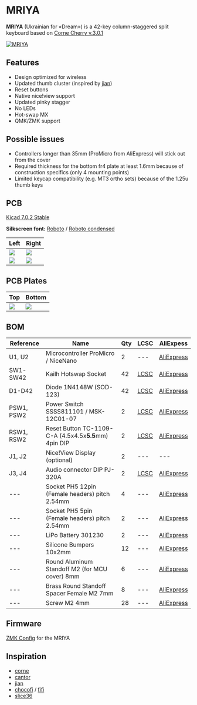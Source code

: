 # MRIYA
**MRIYA** (Ukrainian for «Dream») is a 42-key column-staggered split keyboard based on [Corne Cherry v.3.0.1](https://github.com/foostan/crkbd)

[![MRIYA](https://github.com/themaxbang/MRIYA/blob/main/pictures/mriya.jpeg)](https://github.com/themaxbang/MRIYA/blob/main/pictures/mriya.jpeg)

## Features
- Design optimized for wireless
- Updated thumb cluster (inspired by [jian](https://github.com/KGOH/Jian-Info))
- Reset buttons
- Native nice!view support
- Updated pinky stagger
- No LEDs
- Hot-swap MX
- QMK/ZMK support

## Possible issues
- Controllers longer than 35mm (ProMicro from AliExpress) will stick out from the cover
- Required thickness for the bottom fr4 plate at least 1.6mm because of construction specifics (only 4 mounting points)
- Limited keycap compatibility (e.g. MT3 ortho sets) because of the 1.25u thumb keys

## PCB
[Kicad 7.0.2 Stable](https://www.kicad.org/)

**Silkscreen font:** [Roboto](https://fonts.google.com/specimen/Roboto) / [Roboto condensed](https://fonts.google.com/specimen/Roboto+Condensed)

 Left | Right    
 ---- | -----  
![](https://github.com/themaxbang/MRIYA/blob/main/renders/mriya-pcb-left-top.jpeg)|![](https://github.com/themaxbang/MRIYA/blob/main/renders/mriya-pcb-right-top.jpeg)     
![](https://github.com/themaxbang/MRIYA/blob/main/renders/mriya-pcb-left-bottom.jpeg)|![](https://github.com/themaxbang/MRIYA/blob/main/renders/mriya-pcb-right-bottom.jpeg)   

## PCB Plates
Top | Bottom    
 ---- | -----  
![](https://github.com/themaxbang/MRIYA/blob/main/renders/mriya-top-plate.png)|![](https://github.com/themaxbang/MRIYA/blob/main/renders/mriya-bottom-plate.jpeg)   

## BOM
Reference|Name|Qty|LCSC|AliExpess
 ------- | ------- | ------- | ------- | ------- 
U1, U2 | Microcontroller ProMicro / NiceNano | 2 | --- | [AliExpress](https://aliexpress.ru/item/1005004242820623.html?sku_id=12000028500661497&spm=a2g2w.productlist.search_results.17.53474aa6zfoJcj)
SW1-SW42 | Kailh Hotswap Socket | 42 | [LCSC](https://www.lcsc.com/product-detail/Mechanical-Keyboard-Shaft_span-style-background-color-ff0-Kailh-span-CPG151101S11-16_C5156480.html) | [AliExpress](https://aliexpress.ru/item/1005003873653184.html?spm=a2g2w.orderdetail.0.0.3e484aa6uTmLrs&sku_id=12000027366664601)
D1-D42 | Diode 1N4148W (SOD-123) | 42 | [LCSC](https://www.lcsc.com/product-detail/Diodes-General-Purpose_RealChip-1N4148W_C5443965.html) | [AliExpress](https://aliexpress.ru/item/32354597825.html?sku_id=58815690427&spm=a2g2w.productlist.search_results.0.18174aa6pNF4Nj)
PSW1, PSW2 | Power Switch SSSS811101 / MSK-12C01-07 | 2 | [LCSC](https://www.lcsc.com/product-detail/Slide-Switches_ALPSALPINE-SSSS811101_C109335.html) | [AliExpress](https://aliexpress.ru/item/1005002925147725.html?spm=a2g2w.orderdetail.0.0.398b4aa6ZWxzok&sku_id=12000022829402177)
RSW1, RSW2 | Reset Button TC-1109-C-A (4.5x4.5x**5.5**mm) 4pin DIP | 2 | [LCSC](https://www.lcsc.com/product-detail/Tactile-Switches_XKB-Connectivity-TC-1109-C-A_C561500.html) | [AliExpress](https://aliexpress.ru/item/1005001629344310.html?spm=a2g2w.orderdetail.0.0.71e54aa6nRE0h1&sku_id=12000016890022339)
J1, J2 | Nice!View Display (optional) | 2 | --- | ---
J3, J4 | Audio connector DIP PJ-320A | 2 | [LCSC](https://www.lcsc.com/product-detail/Audio-Connectors_XKB-Connectivity-PJ-320A_C2884926.html) | [AliExpress](https://aliexpress.ru/item/4000661212458.html?sku_id=10000005518588253&spm=a2g2w.productlist.search_results.3.61834aa6M9b3i4)
--- | Socket PH5 12pin (Female headers) pitch 2.54mm | 4 | --- | [AliExpress](https://aliexpress.ru/item/1005004122312694.html?spm=a2g2w.orderdetail.0.0.59fe4aa6jnSjne&sku_id=12000028109287707)
--- | Socket PH5 5pin (Female headers) pitch 2.54mm | 2 | --- | [AliExpress](https://aliexpress.ru/item/1005004122312694.html?spm=a2g2w.orderdetail.0.0.59fe4aa6jnSjne&sku_id=12000028109287701)
--- | LiPo Battery 301230 | 2 | --- | [AliExpress](https://aliexpress.ru/item/1005003764406289.html?sku_id=12000027086236055&spm=a2g2w.productlist.search_results.17.7f8b4aa6Hk7fEC)
--- | Silicone Bumpers 10x2mm | 12 | --- | [AliExpress](https://aliexpress.ru/item/4001226492679.html?sku_id=12000027495928162)
--- | Round Aluminum Standoff M2 (for MCU cover) 8mm | 6 | --- | [AliExpress](https://aliexpress.ru/item/1005001584480996.html?sku_id=12000016689546527)
--- | Brass Round Standoff Spacer Female M2 7mm | 8 | --- | [AliExpress](https://aliexpress.ru/item/1005003106030065.html?spm=a2g2w.cart.cart_split.119.4c8a4aa66vA5U0&sku_id=12000024119315245)
--- | Screw M2 4mm | 28 | --- | [AliExpress](https://aliexpress.ru/item/1005004494509456.html?spm=a2g2w.cart.cart_split.125.4c8a4aa66vA5U0&sku_id=12000029356038182)

## Firmware
[ZMK Config](https://github.com/themaxbang/mriya-zmk-config) for the MRIYA

## Inspiration
- [corne](https://github.com/foostan/crkbd)
- [cantor](https://github.com/diepala/cantor)
- [jian](https://github.com/KGOH/Jian-Info)
- [chocofi](https://github.com/pashutk/chocofi) / [fifi](https://github.com/raychengy/fifi_split_keeb)
- [slice36](https://github.com/MReavley/Slice36)
